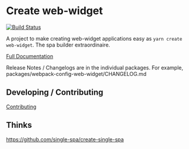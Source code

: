 # Create web-widget

[![Build Status](https://travis-ci.com/web-widget/create.svg?branch=master)](https://travis-ci.com/web-widget/create)

A project to make creating web-widget applications easy as `yarn create web-widget`. The spa builder extraordinaire.

[Full Documentation](https://web-widget.js.org/docs/create)

Release Notes / Changelogs are in the individual packages. For example, packages/webpack-config-web-widget/CHANGELOG.md

## Developing / Contributing

[Contributing](/CONTRIBUTING.md)

## Thinks

<https://github.com/single-spa/create-single-spa>
